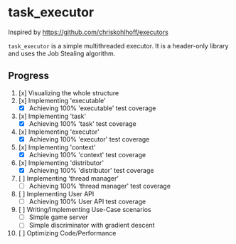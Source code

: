 # task_executor

Inspired by https://github.com/chriskohlhoff/executors

`task_executor` is a simple multithreaded executor. It is a header-only library and uses the Job Stealing algorithm.

## Progress

1. [x] Visualizing the whole structure
2. [x] Implementing 'executable'
    * [x] Achieving 100% 'executable' test coverage
3. [x] Implementing 'task'
    * [x] Achieving 100% 'task' test coverage
4. [x] Implementing 'executor'
    * [x] Achieving 100% 'executor' test coverage
5. [x] Implementing 'context'
    * [x] Achieving 100% 'context' test coverage
6. [x] Implementing 'distributor'
    * [x] Achieving 100% 'distributor' test coverage
7. [ ] Implementing 'thread manager'
    * [ ] Achieving 100% 'thread manager' test coverage
8. [ ] Implementing User API
    * [ ] Achieving 100% User API test coverage
9. [ ] Writing/Implementing Use-Case scenarios
    * [ ] Simple game server
	* [ ] Simple discriminator with gradient descent
10. [ ] Optimizing Code/Performance
